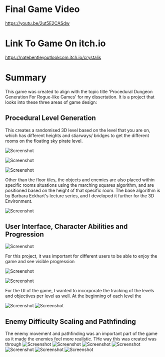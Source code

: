 # Final Game Video

https://youtu.be/2ut5E2CASdw

# Link To Game On itch.io

https://natebentleyoutlookcom.itch.io/crystalis

# Summary

This game was created to align with the topic title 'Procedural Dungeon Generation For Rogue-like Games' for my dissertation.
It is a project that looks into these three areas of game design:

## Procedural Level Generation

This creates a randomised 3D level based on the level that you are on, which has different heights and stiarways/ bridges to get the different rooms on the floating sky pirate level.

![Screenshot](./Images/ReadMeScreenShots/1.jpg)

![Screenshot](./Images/ReadMeScreenShots/2.jpg)

![Screenshot](./Images/ReadMeScreenShots/3.jpg)

Other than the floor tiles, the objects and enemies are also placed within specific rooms situations using the marching squares algorithm, and are positioned based on the height of that specific room. The base algorithm is by Barbara Eckhart's lecture series, and I developed it further for the 3D Environment.

![Screenshot](./Images/ReadMeScreenShots/4.jpg)
## User Interface, Character Abilities and Progression

![Screenshot](./Images/ReadMeScreenShots/5.jpg) 

For this project, it was important for different users to be able to enjoy the game and see visible progression

![Screenshot](./Images/ReadMeScreenShots/8.jpg)

![Screenshot](./Images/ReadMeScreenShots/9.jpg)

For the UI of the game, I wanted to incorporate the tracking of the levels and objectives per level as well. At the beginning of each level the 

![Screenshot](./Images/ReadMeScreenShots/6.jpg)
![Screenshot](./Images/ReadMeScreenShots/7.jpg)

## Enemy Difficulty Scaling and Pathfinding

The enemy movement and pathfinding was an important part of the game as it made the enemies feel more realistic. THe way this was created was through 
![Screenshot](./Images/ReadMeScreenShots/10.jpg)
![Screenshot](./Images/ReadMeScreenShots/11.jpg)
![Screenshot](./Images/ReadMeScreenShots/12.jpg)
![Screenshot](./Images/ReadMeScreenShots/13.jpg)
![Screenshot](./Images/ReadMeScreenShots/14.jpg)
![Screenshot](./Images/ReadMeScreenShots/15.jpg)
![Screenshot](./Images/ReadMeScreenShots/16.jpg)


